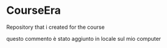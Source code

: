 # CourseEra
Repository that i created for the course 



questo commento è stato aggiunto in locale sul mio computer
